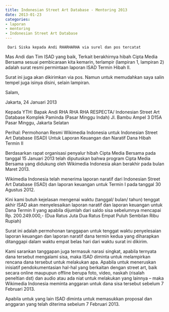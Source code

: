 ```yaml
---
title: Indonesian Street Art Database - Mentoring 2013
date: 2013-01-23
categories:
- laporan
- mentoring
- Indonesian Street Art Database
---
```


     Dari Siska kepada Andi RHARHARHA via surel dan pos tercatat


Mas Andi dan Tim ISAD yang baik, Terkait berakhirnya hibah Cipta Media Bersama sesuai pembicaraan kita kemarin, terlampir (lampiran 1, lampiran 2) adalah surat resmi permintaan laporan ISAD Termin Hibah II.

Surat ini juga akan dikirimkan via pos. Namun untuk memudahkan saya salin tempel juga isinya disini, selain lampiran.

Salam,

Jakarta, 24 Januari 2013

Kepada YTH:
Bapak Andi RHA RHA RHA
RESPECTA/ Indonesian Street Art Database
Komplek Paminda (Pasar Minggu Indah)
Jl. Bambu Ampel 3 D15A
Pasar Minggu, Jakarta Selatan

Perihal: Permohonan Resmi Wikimedia Indonesia untuk Indonesian Street Art Database (ISAD) Untuk Laporan 
Keuangan dan Naratif Dana Hibah Termin II

Berdasarkan rapat organisasi penyalur hibah Cipta Media Bersama pada tanggal 15 Januari 2013 telah diputuskan 
bahwa program Cipta Media Bersama yang didukung oleh Wikimedia Indonesia akan berakhir pada bulan Maret 2013.

Wikimedia Indonesia telah menerima laporan naratif dari Indonesian Street Art Database (ISAD) dan laporan 
keuangan untuk Termin I pada tanggal 30 Agustus 2012. 

Kini kami butuh kejelasan mengenai waktu (tanggal/ bulan/ tahun) tenggat akhir ISAD  akan menyelesaikan 
laporan naratif dan laporan keuangan untuk Dana Termin II yang apabila dijumlah dari saldo sisa sebelumnya 
mencapai Rp. 200.249.000,- (Dua Ratus Juta Dua Ratus Empat Puluh Sembilan Ribu Rupiah)

Surat ini adalah permohonan tanggapan untuk tenggat waktu penyelesaian laporan keuangan dan laporan naratif 
dana termin kedua yang diharapkan ditanggapi dalam waktu empat belas hari dari waktu surat ini dikirim.

Kami sarankan tanggapan juga termasuk narasi singkat, apabila ternyata dana tersebut mengalami sisa, maka 
ISAD diminta untuk melampirkan rencana dana tersebut untuk melakukan apa. Apabila untuk meneruskan inisiatif 
pendokumentasian hal-hal yang berkaitan dengan street art, baik secara online maupupun offline berupa foto, 
video, naskah (risalah peneltian dst) dan audio atau ada niat untuk melakukan yang lainnya – maka Wikimedia 
Indonesia meminta anggaran untuk dana sisa tersebut sebelum 7 Februari 2013.

Apabila untuk yang lain ISAD diminta untuk memasukkan proposal dan anggaran yang telah diterima 
sebelum 7 Februari 2013.

